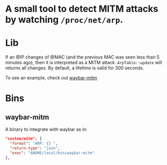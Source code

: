 # A small tool to detect MITM attacks by watching `/proc/net/arp`.

# Lib
If an @IP changes of @MAC (and the previous MAC was seen less than 5 minutes
ago), then it is interpreted as a MITM attack. `ArpTable::update` will returns
all changes.
By default, a lifetime is valid for 300 seconds.

To see an example, check out [waybar-mitm](./src/bins/waybar.rs)

# Bins
## waybar-mitm
A binary to integrate with waybar as in:
```json
"custom/mitm": {
  "format": "ARP: {} ",
  "return-type": "json",
  "exec": "$HOME/local/bin/waybar-mitm"
},
```
